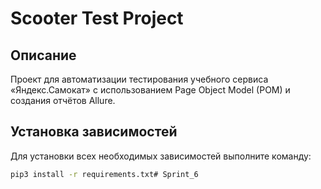 # Scooter Test Project

## Описание

Проект для автоматизации тестирования учебного сервиса «Яндекс.Самокат» с использованием Page Object Model (POM) и создания отчётов Allure.

## Установка зависимостей

Для установки всех необходимых зависимостей выполните команду:

```sh
pip3 install -r requirements.txt#   S p r i n t _ 6  
 